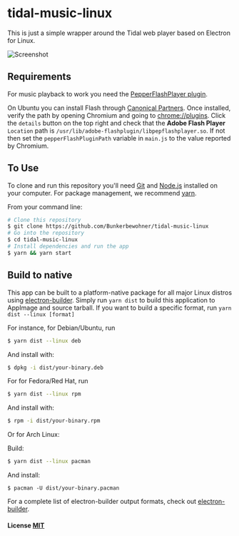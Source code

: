 # tidal-music-linux

This is just a simple wrapper around the Tidal web player based on Electron
for Linux.

![Screenshot](https://raw.githubusercontent.com/Bunkerbewohner/tidal-music-linux/master/screenshot.png)

## Requirements

For music playback to work you need the [PepperFlashPlayer plugin](https://wiki.debian.org/PepperFlashPlayer).

On Ubuntu you can install Flash through [Canonical
Partners](https://wiki.ubuntu.com/Chromium/Getting-Partner-Flash). Once
installed, verify the path by opening Chromium and going to
[chrome://plugins](chrome://plugins). Click the `details` button on the top
right and check that the **Adobe Flash Player** `Location` path is
`/usr/lib/adobe-flashplugin/libpepflashplayer.so`. If not then set the
`pepperFlashPluginPath` variable in `main.js` to the value reported by Chromium.

## To Use

To clone and run this repository you'll need [Git](https://git-scm.com) and
[Node.js](https://nodejs.org/en/download/) installed on your computer. For
package management, we recommend [yarn](https://yarnpkg.com/en/docs/install).

From your command line:

```sh
# Clone this repository
$ git clone https://github.com/Bunkerbewohner/tidal-music-linux
# Go into the repository
$ cd tidal-music-linux
# Install dependencies and run the app
$ yarn && yarn start
```

## Build to native

This app can be built to a platform-native package for all major Linux distros
using [electron-builder](https://github.com/electron-userland/electron-builder).
Simply run `yarn dist` to build this application to AppImage and source tarball.
If you want to build a specific format, run `yarn dist --linux [format]`

For instance, for Debian/Ubuntu, run

```sh
$ yarn dist --linux deb
```

And install with:

```sh
$ dpkg -i dist/your-binary.deb
```

For for Fedora/Red Hat, run

```sh
$ yarn dist --linux rpm
```

And install with:

```sh
$ rpm -i dist/your-binary.rpm
```

Or for Arch Linux:

Build:

```sh
$ yarn dist --linux pacman
```

And install:

```
$ pacman -U dist/your-binary.pacman
```

For a complete list of electron-builder output formats, check out
[electron-builder](https://github.com/electron-userland/electron-builder).

#### License [MIT](LICENSE)
